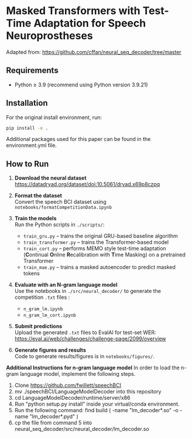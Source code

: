 # Masked Transformers with Test-Time Adaptation for Speech Neuroprostheses

Adapted from: https://github.com/cffan/neural_seq_decoder/tree/master

## Requirements
- Python ≥ 3.9 (recommend using Python version 3.9.21)

## Installation

For the original install environment, run: 

```bash
pip install -e . 
```

Additional packages used for this paper can be found in the environment.yml file.


## How to Run

1. **Download the neural dataset**  
   https://datadryad.org/dataset/doi:10.5061/dryad.x69p8czpq

2. **Format the dataset**  
   Convert the speech BCI dataset using `notebooks/formatCompetitionData.ipynb`

3. **Train the models**  
   Run the Python scripts in `./scripts/`:
   - `train_gru.py` – trains the original GRU-based baseline algorithm  
   - `train_transformer.py` – trains the Transformer-based model  
   - `train_cort.py` – performs MEMO style test-time adaptation (**C**ontinual **O**nline **R**ecalibration with **T**ime Masking) on a pretrained Transformer
   - `train_mae.py` – trains a masked autoencoder to predict masked tokens


4. **Evaluate with an N-gram language model**  
   Use the notebooks in `./src/neural_decoder/` to generate the competition `.txt` files :
   - `n_gram_lm.ipynb`  
   - `n_gram_lm_cort.ipynb`

5. **Submit predictions**  
   Upload the generated `.txt` files to EvalAI for test-set WER:  
   https://eval.ai/web/challenges/challenge-page/2099/overview

6. **Generate figures and results**  
   Code to generate results/figures is in `notebooks/figures/`.

**Additional Instructions for n-gram language model** 
   In order to load the n-gram language model, implement the following steps. 

1. Clone https://github.com/fwillett/speechBCI
2. mv ./speechBCI/LanguageModelDecoder into this repository
3. cd LanguageModelDecoder/runtime/server/x86
4. Run "python setup.py install" inside your virtual/conda environment. 
5. Run the following command: find build \( -name "lm_decoder*.so" -o -name "lm_decoder*.pyd" \)
6. cp the file from command 5 into neural_seq_decoder/src/neural_decoder/lm_decoder.so
